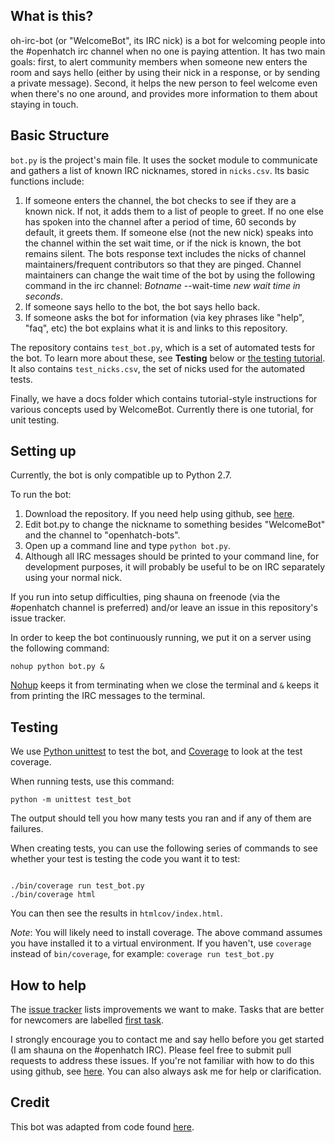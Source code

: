 ## What is this?

oh-irc-bot (or "WelcomeBot", its IRC nick) is a bot for welcoming people into the #openhatch irc channel when no one is paying attention.  It has two main goals: first, to alert community members when someone new enters the room and says hello (either by using their nick in a response, or by sending a private message).  Second, it helps the new person to feel welcome even when there's no one around, and provides more information to them about staying in touch.

## Basic Structure

<code>bot.py</code> is the project's main file.  It uses the socket module to communicate and gathers a list of known IRC nicknames, stored in <code>nicks.csv</code>.  Its basic functions include:

1. If someone enters the channel, the bot checks to see if they are a known nick.  If not, it adds them to a list of people to greet.  If no one else has spoken into the channel after a period of time, 60 seconds by default, it greets them.  If someone else (not the new nick) speaks into the channel within the set wait time, or if the nick is known, the bot remains silent.  The bots response text includes the nicks of channel maintainers/frequent contributors so that they are pinged.  Channel maintainers can change the wait time of the bot by using the following command in the irc channel: *Botname* --wait-time *new wait time in seconds*.
2. If someone says hello to the bot, the bot says hello back.
3. If someone asks the bot for information (via key phrases like "help", "faq", etc) the bot explains what it is and links to this repository.

The repository contains <code>test_bot.py</code>, which is a set of automated tests for the bot.  To learn more about these, see __Testing__ below or [the testing tutorial](https://github.com/shaunagm/WelcomeBot/blob/master/docs/testing.md).  It also contains <code>test_nicks.csv</code>, the set of nicks used for the automated tests.

Finally, we have a docs folder which contains tutorial-style instructions for various concepts used by WelcomeBot.  Currently there is one tutorial, for unit testing.

## Setting up

Currently, the bot is only compatible up to Python 2.7.

To run the bot:

1.  Download the repository.  If you need help using github, see [here](https://openhatch.org/wiki/Git_Basics).
2.  Edit bot.py to change the nickname to something besides "WelcomeBot" and the channel to "openhatch-bots".
2.  Open up a command line and type <code>python bot.py</code>.  
3.  Although all IRC messages should be printed to your command line, for development purposes, it will probably be useful to be on IRC separately using your normal nick.

If you run into setup difficulties, ping shauna on freenode (via the #openhatch channel is preferred) and/or leave an issue in this repository's issue tracker.

In order to keep the bot continuously running, we put it on a server using the following command:

<code>nohup python bot.py &</code>

[Nohup](http://en.wikipedia.org/wiki/Nohup) keeps it from terminating when we close the terminal and <code>&</code> keeps it from printing the IRC messages to the terminal.

## Testing

We use [Python unittest](https://docs.python.org/2/library/unittest.html) to test the bot, and [Coverage](http://nedbatchelder.com/code/coverage/) to look at the test coverage.  

When running tests, use this command:

<code>python -m unittest test_bot</code>

The output should tell you how many tests you ran and if any of them are failures.

When creating tests, you can use the following series of commands to see whether your test is testing the code you want it to test:

<code>
./bin/coverage run test_bot.py
./bin/coverage html
</code>

You can then see the results in `htmlcov/index.html`.

_Note_: You will likely need to install coverage.  The above command assumes you have installed it to a virtual environment.  If you haven't, use `coverage` instead of `bin/coverage`, for example: <code>coverage run test_bot.py</code>

## How to help

The [issue tracker](https://github.com/shaunagm/oh-irc-bot/issues?state=open) lists improvements we want to make.  Tasks that are better for newcomers are labelled [first task](https://github.com/shaunagm/WelcomeBot/labels/first%20task).

I strongly encourage you to contact me and say hello before you get started (I am shauna on the #openhatch IRC).  Please feel free to submit pull requests to address these issues.  If you're not familiar with how to do this using github, see [here](https://openhatch.org/wiki/Git_Basics).  You can also always ask me for help or  clarification.  

## Credit

This bot was adapted from code found [here](http://wiki.shellium.org/w/Writing_an_IRC_bot_in_Python).
